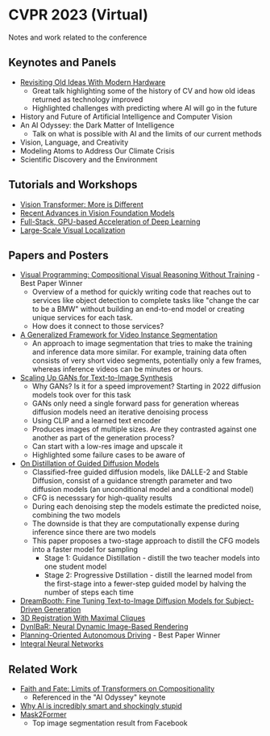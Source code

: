 # CVPR 2023 (Virtual)
Notes and work related to the conference

## Keynotes and Panels

- [Revisiting Old Ideas With Modern Hardware](https://cvpr.thecvf.com/virtual/2023/eventlistwithbios/2023KeynotesPanels)
  - Great talk highlighting some of the history of CV and how old ideas returned as technology improved
  - Highlighted challenges with predicting where AI will go in the future
- History and Future of Artificial Intelligence and Computer Vision
- An AI Odyssey: the Dark Matter of Intelligence
  - Talk on what is possible with AI and the limits of our current methods
- Vision, Language, and Creativity
- Modeling Atoms to Address Our Climate Crisis
- Scientific Discovery and the Environment  

## Tutorials and Workshops
- [Vision Transformer: More is Different](https://cvpr.thecvf.com/virtual/2023/tutorial/18572)
- [Recent Advances in Vision Foundation Models](https://cvpr.thecvf.com/virtual/2023/tutorial/18558)
- [Full-Stack, GPU-based Acceleration of Deep Learning](https://cvpr.thecvf.com/virtual/2023/tutorial/18561)
- [Large-Scale Visual Localization](https://cvpr.thecvf.com/virtual/2023/tutorial/18551)

## Papers and Posters

- [Visual Programming: Compositional Visual Reasoning Without Training](https://cvpr.thecvf.com/virtual/2023/poster/22652) - Best Paper Winner
  - Overview of a method for quickly writing code that reaches out to services like object detection to complete tasks like "change the car to be a BMW" without building an end-to-end model or creating unique services for each task.
  - How does it connect to those services?
- [A Generalized Framework for Video Instance Segmentation](https://cvpr.thecvf.com/virtual/2023/poster/22446)
  -  An approach to image segmentation that tries to make the training and inference data more similar. For example, training data often consists of very short video segments, potentially only a few frames, whereas inference videos can be minutes or hours.
- [Scaling Up GANs for Text-to-Image Synthesis](https://cvpr.thecvf.com/virtual/2023/poster/22519)
  - Why GANs? Is it for a speed improvement? Starting in 2022 diffusion models took over for this task
  - GANs only need a single forward pass for generation whereas diffusion models need an iterative denoising process
  - Using CLIP and a learned text encoder
  - Produces images of multiple sizes. Are they contrasted against one another as part of the generation process?
  - Can start with a low-res image and upscale it
  - Highlighted some failure cases to be aware of
- [On Distillation of Guided Diffusion Models](https://cvpr.thecvf.com/virtual/2023/poster/21256)
  - Classified-free guided diffusion models, like DALLE-2 and Stable Diffusion, consist of a guidance strength parameter and two diffusion models (an unconditional model and a conditional model)
  - CFG is necesssary for high-quality results
  - During each denoising step the models estimate the predicted noise, combining the two models
  - The downside is that they are computationally expense during inference since there are two models
  - This paper proposes a two-stage approach to distill the CFG models into a faster model for sampling
    - Stage 1: Guidance Distillation - distill the two teacher models into one student model
    - Stage 2: Progressive Dstillation - distill the learned model from the first-stage into a fewer-step guided model by halving the number of steps each time
- [DreamBooth: Fine Tuning Text-to-Image Diffusion Models for Subject-Driven Generation](https://cvpr.thecvf.com/virtual/2023/poster/21256)
- [3D Registration With Maximal Cliques](https://cvpr.thecvf.com/virtual/2023/poster/22705)
- [DynIBaR: Neural Dynamic Image-Based Rendering](https://cvpr.thecvf.com/virtual/2023/poster/22802)
- [Planning-Oriented Autonomous Driving](https://cvpr.thecvf.com/virtual/2023/poster/22922) - Best Paper Winner
- [Integral Neural Networks](https://cvpr.thecvf.com/virtual/2023/poster/21686)

## Related Work
- [Faith and Fate: Limits of Transformers on Compositionality](https://arxiv.org/abs/2305.18654)
  - Referenced in the "AI Odyssey" keynote
- [Why AI is incredibly smart and shockingly stupid](https://www.ted.com/talks/yejin_choi_why_ai_is_incredibly_smart_and_shockingly_stupid/c?language=en)
- [Mask2Former](https://github.com/facebookresearch/Mask2Former)
  - Top image segmentation result from Facebook
